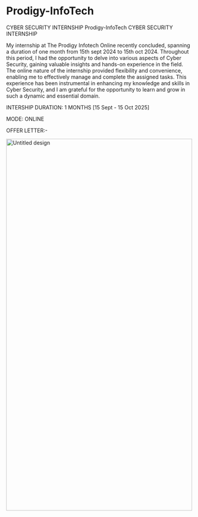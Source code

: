 # Prodigy-InfoTech
CYBER SECURITY INTERNSHIP
Prodigy-InfoTech
CYBER SECURITY INTERNSHIP

My internship at The Prodigy Infotech Online recently concluded, spanning a duration of one month from 15th sept 2024 to 15th oct 2024. Throughout this period, I had the opportunity to delve into various aspects of Cyber Security, gaining valuable insights and hands-on experience in the field. The online nature of the internship provided flexibility and convenience, enabling me to effectively manage and complete the assigned tasks. This experience has been instrumental in enhancing my knowledge and skills in Cyber Security, and I am grateful for the opportunity to learn and grow in such a dynamic and essential domain.

INTERSHIP DURATION: 1 MONTHS [15 Sept - 15 Oct 2025]

MODE: ONLINE

OFFER LETTER:-


<img width="500" height="1000" alt="Untitled design" src="https://github.com/user-attachments/assets/a622827a-e2e6-4e9a-aa9d-58f42d528b28" />
